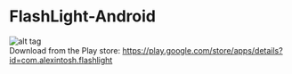 FlashLight-Android
==================


![alt tag](https://lh5.ggpht.com/61QmvYET4srotQ4IWxSM2-kYmedg_QpG9rebbERUZMEsvq6tqO0MQ6Y5WLTdH9Z9Gt8=h900-rw)
<br>
Download from the Play store: https://play.google.com/store/apps/details?id=com.alexintosh.flashlight
